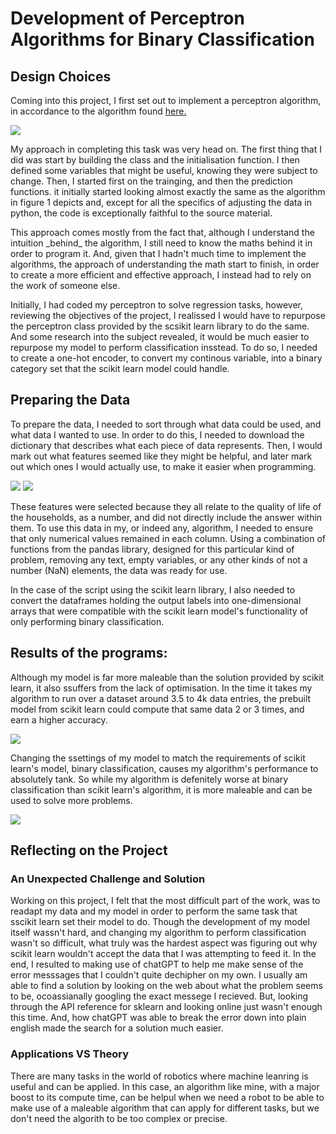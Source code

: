 <!DOCTYPE html>
<html>
	<head>
		<h1>Development of Perceptron Algorithms for Binary Classification</h1>
	</head>
	<body>
		<h2>Design Choices</h2>
		<p>Coming into this project, I first set out to implement a perceptron algorithm, in accordance to the algorithm found <a href="http://ciml.info/dl/v0_99/ciml-v0_99-ch04.pdf">here.</a></p>
		<!--- 			spacer element				--->
		<img src = "https://github.com/ReedOcean-RainCity/ML_Learning_Reposit/assets/135147457/f0d92e38-0bef-472c-aa30-eae050cee6ca"> 
		<!--- 			spacer element				--->
		<p>My approach in completing this task was very head on. The first thing that I did was start by building the class and the initialisation function.
			I then defined some variables that might be useful, knowing they were subject to change.
			Then, I started first on the trainging, and then the prediction functions. it initially started looking almost exactly the same as the algorithm in figure 1 depicts and,
		except for all the specifics of adjusting the data in python, the code is exceptionally faithful to the source material.</p>
		<!--- 			spacer element				--->
		<p>This approach comes mostly from the fact that, although I understand the intuition _behind_ the algorithm, I still need to know the maths
		behind it in order to program it. And, given that I hadn't much time to implement the algorithms, the approach of understanding the math start to finish,
		in order to create a more efficient and effective approach, I instead had to rely on the work of someone else.</p>
		<!--- 			spacer element				--->
		<p>Initially, I had coded my perceptron to solve regression tasks, however, reviewing the objectives of the project, I realissed I would have to repurpose
		the perceptron class provided by the scsikit learn library to do the same. And some research into the subject revealed, it would be much easier to 
		repurpose my model to perform classification insstead. To do so, I needed to create a one-hot encoder, to convert my continous variable, into a
		binary category set that the scikit learn model could handle.</p>
		<!--- 			spacer element				--->
		<h2>Preparing the Data</h2>
		<!--- 			spacer element				--->
		<p>To prepare the data, I needed to sort through what data could be used, and what data I wanted to use. In order to do this,
		I needed to download the dictionary that describes what each piece of data represents. Then, I would mark out what features seemed like
		they might be helpful, and later mark out which ones I would actually use, to make it easier when programming.</p>
		<img src="https://github.com/ReedOcean-RainCity/ML_Learning_Reposit/assets/135147457/4d20e46c-5cea-4a2e-95ac-a79829f6c9b2">
		<!--- 			spacer element				--->
		<img src="https://github.com/ReedOcean-RainCity/ML_Learning_Reposit/assets/135147457/bb2d7855-5a69-421d-bab7-2f199150f856">
		<!--- 			spacer element				--->
		<p>These features were selected because they all relate to the quality of life of the households, as a number, and did not directly
		include the answer within them. To use this data in my, or indeed any, algorithm, I needed to ensure that only numerical values remained
		in each column. Using a combination of functions from the pandas library, designed for this particular kind of problem, removing any text,
		empty variables, or any other kinds of not a number (NaN) elements, the data was ready for use.</p>
		<!--- 			spacer element				--->
		<p>In the case of the script using the scikit learn library, I also needed to convert the dataframes holding the output labels into
		one-dimensional arrays that were compatible with the scikit learn model's functionality of only performing binary classification.</p>
		<!--- 			spacer element				--->
		<h2>Results of the programs:</h2>
		<!--- 			spacer element				--->
		<p>Although my model is far more maleable than the solution provided by scikit learn, it also ssuffers from the lack of optimisation.
		In the time it takes my algorithm to run over a dataset around 3.5 to 4k data entries, the prebuilt model from scikit learn could compute that
		same data 2 or 3 times, and earn a higher accuracy.</p>
		<!--- 			spacer element				--->
		<img src="https://github.com/ReedOcean-RainCity/ML_Learning_Reposit/assets/135147457/d76b25b1-feff-4122-b1d3-84db24b9ac22">
		<!--- 			spacer element				--->
		<p>Changing the ssettings of my model to match the requirements of scikit learn's model, binary classification, causes my algorithm's
		performance to absolutely tank. So while my algorithm is defenitely worse at binary classification than scikit learn's algorithm,
		it is more maleable and can be used to solve more problems.</p>
		<!--- 			spacer element				--->
		<img src="https://github.com/ReedOcean-RainCity/ML_Learning_Reposit/assets/135147457/52f3a574-fc77-47a7-8b0b-dc91a206cf50">
		<!--- 			spacer element				--->
		<h2>Reflecting on the Project</h2>
		<!--- 			spacer element				--->
		<h3>An Unexpected Challenge and Solution</h3>
		<!--- 			spacer element				--->
		<p>Working on this project, I felt that the most difficult part of the work, was to readapt my data and my model in order to perform the
		same task that sscikit learn set their model to do. Though the development of my model itself wassn't hard, and changing my algorithm to
		perform classification wasn't so difficult, what truly was the hardest aspect was figuring out why scikit learn wouldn't accept the
		data that I was attempting to feed it. In the end, I resulted to making use of chatGPT to help me make sense of the error messsages
		that I couldn't quite dechipher on my own. I usually am able to find a solution by looking on the web about what the problem seems to be,
		ocoassianally googling the exact messege I recieved. But, looking through the API reference for sklearn and looking online just wasn't enough
		this time. And, how chatGPT was able to break the error down into plain english made the search for a solution much easier.</p>
		<!--- 			spacer element				--->
		<h3>Applications VS Theory</h3>
		<!--- 			spacer element				--->
		<p>There are many tasks in the world of robotics where machine leanring is useful and can be applied. In this case, an algorithm like mine,
		with a major boost to its compute time, can be helpul when we need a robot to be able to make use of a maleable algorithm that can apply
		for different tasks, but we don't need the algorith to be too complex or precise. </p>
	</body>
</html>
